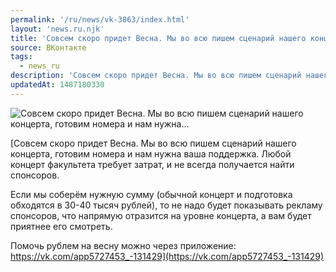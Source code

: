 ```yaml
---
permalink: '/ru/news/vk-3863/index.html'
layout: 'news.ru.njk'
title: 'Совсем скоро придет Весна. Мы во всю пишем сценарий нашего концерта, готовим номера и нам нужна…'
source: ВКонтакте
tags:
  - news_ru
description: 'Совсем скоро придет Весна. Мы во всю пишем сценарий нашего концерта, готовим номера и нам нужна…'
updatedAt: 1487180330
---
```

![Совсем скоро придет Весна. Мы во всю пишем сценарий нашего концерта, готовим номера и нам нужна…](https://sun9-69.userapi.com/c639122/v639122484/8429/Pr5sBBRlbp4.jpg)

[Совсем скоро придет Весна. Мы во всю пишем сценарий нашего концерта, готовим номера и нам нужна ваша поддержка. Любой концерт факультета требует затрат, и не всегда получается найти спонсоров. 
 
Если мы соберём нужную сумму (обычной концерт и подготовка обходятся в 30-40 тысяч рублей), то не надо будет показывать рекламу спонсоров, что напрямую отразится на уровне концерта, а вам будет приятнее его смотреть. 
 
Помочь рублем на весну можно через приложение: https://vk.com/app5727453_-131429](https://vk.com/app5727453_-131429)
